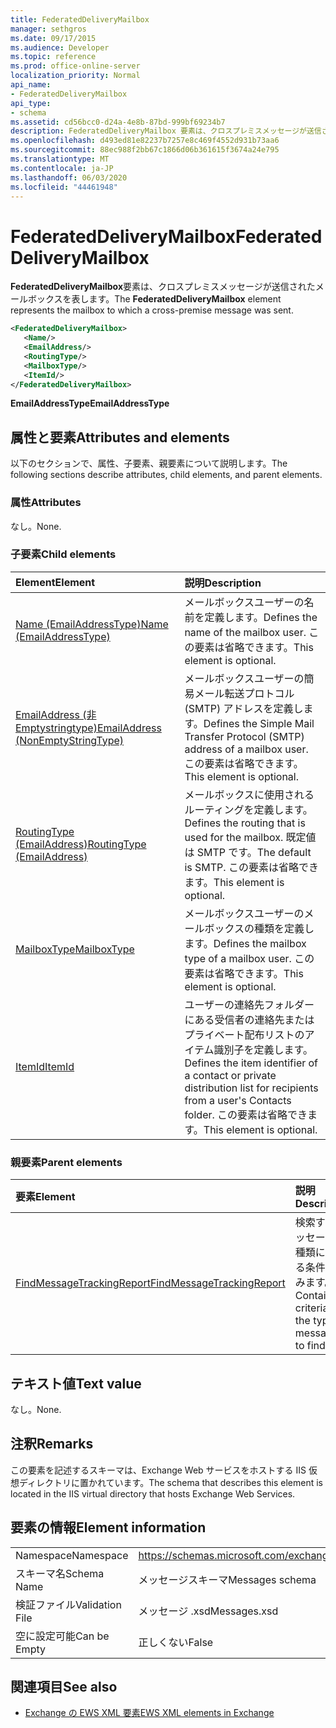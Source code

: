 ```yaml
---
title: FederatedDeliveryMailbox
manager: sethgros
ms.date: 09/17/2015
ms.audience: Developer
ms.topic: reference
ms.prod: office-online-server
localization_priority: Normal
api_name:
- FederatedDeliveryMailbox
api_type:
- schema
ms.assetid: cd56bcc0-d24a-4e8b-87bd-999bf69234b7
description: FederatedDeliveryMailbox 要素は、クロスプレミスメッセージが送信されたメールボックスを表します。
ms.openlocfilehash: d493ed81e82237b7257e8c469f4552d931b73aa6
ms.sourcegitcommit: 88ec988f2bb67c1866d06b361615f3674a24e795
ms.translationtype: MT
ms.contentlocale: ja-JP
ms.lasthandoff: 06/03/2020
ms.locfileid: "44461948"
---
```

# <a name="federateddeliverymailbox"></a><span data-ttu-id="08f1e-103">FederatedDeliveryMailbox</span><span class="sxs-lookup"><span data-stu-id="08f1e-103">FederatedDeliveryMailbox</span></span>

<span data-ttu-id="08f1e-104">**FederatedDeliveryMailbox**要素は、クロスプレミスメッセージが送信されたメールボックスを表します。</span><span class="sxs-lookup"><span data-stu-id="08f1e-104">The **FederatedDeliveryMailbox** element represents the mailbox to which a cross-premise message was sent.</span></span> 
  
```XML
<FederatedDeliveryMailbox>
   <Name/>
   <EmailAddress/>
   <RoutingType/>
   <MailboxType/>
   <ItemId/>
</FederatedDeliveryMailbox>
```

 <span data-ttu-id="08f1e-105">**EmailAddressType**</span><span class="sxs-lookup"><span data-stu-id="08f1e-105">**EmailAddressType**</span></span>
## <a name="attributes-and-elements"></a><span data-ttu-id="08f1e-106">属性と要素</span><span class="sxs-lookup"><span data-stu-id="08f1e-106">Attributes and elements</span></span>

<span data-ttu-id="08f1e-107">以下のセクションで、属性、子要素、親要素について説明します。</span><span class="sxs-lookup"><span data-stu-id="08f1e-107">The following sections describe attributes, child elements, and parent elements.</span></span>
  
### <a name="attributes"></a><span data-ttu-id="08f1e-108">属性</span><span class="sxs-lookup"><span data-stu-id="08f1e-108">Attributes</span></span>

<span data-ttu-id="08f1e-109">なし。</span><span class="sxs-lookup"><span data-stu-id="08f1e-109">None.</span></span>
  
### <a name="child-elements"></a><span data-ttu-id="08f1e-110">子要素</span><span class="sxs-lookup"><span data-stu-id="08f1e-110">Child elements</span></span>

|<span data-ttu-id="08f1e-111">**Element**</span><span class="sxs-lookup"><span data-stu-id="08f1e-111">**Element**</span></span>|<span data-ttu-id="08f1e-112">**説明**</span><span class="sxs-lookup"><span data-stu-id="08f1e-112">**Description**</span></span>|
|:-----|:-----|
|[<span data-ttu-id="08f1e-113">Name (EmailAddressType)</span><span class="sxs-lookup"><span data-stu-id="08f1e-113">Name (EmailAddressType)</span></span>](name-emailaddresstype.md) <br/> |<span data-ttu-id="08f1e-114">メールボックスユーザーの名前を定義します。</span><span class="sxs-lookup"><span data-stu-id="08f1e-114">Defines the name of the mailbox user.</span></span> <span data-ttu-id="08f1e-115">この要素は省略できます。</span><span class="sxs-lookup"><span data-stu-id="08f1e-115">This element is optional.</span></span>  <br/> |
|[<span data-ttu-id="08f1e-116">EmailAddress (非 Emptystringtype)</span><span class="sxs-lookup"><span data-stu-id="08f1e-116">EmailAddress (NonEmptyStringType)</span></span>](emailaddress-nonemptystringtype.md) <br/> |<span data-ttu-id="08f1e-117">メールボックスユーザーの簡易メール転送プロトコル (SMTP) アドレスを定義します。</span><span class="sxs-lookup"><span data-stu-id="08f1e-117">Defines the Simple Mail Transfer Protocol (SMTP) address of a mailbox user.</span></span> <span data-ttu-id="08f1e-118">この要素は省略できます。</span><span class="sxs-lookup"><span data-stu-id="08f1e-118">This element is optional.</span></span>  <br/> |
|[<span data-ttu-id="08f1e-119">RoutingType (EmailAddress)</span><span class="sxs-lookup"><span data-stu-id="08f1e-119">RoutingType (EmailAddress)</span></span>](routingtype-emailaddress.md) <br/> |<span data-ttu-id="08f1e-120">メールボックスに使用されるルーティングを定義します。</span><span class="sxs-lookup"><span data-stu-id="08f1e-120">Defines the routing that is used for the mailbox.</span></span> <span data-ttu-id="08f1e-121">既定値は SMTP です。</span><span class="sxs-lookup"><span data-stu-id="08f1e-121">The default is SMTP.</span></span> <span data-ttu-id="08f1e-122">この要素は省略できます。</span><span class="sxs-lookup"><span data-stu-id="08f1e-122">This element is optional.</span></span>  <br/> |
|[<span data-ttu-id="08f1e-123">MailboxType</span><span class="sxs-lookup"><span data-stu-id="08f1e-123">MailboxType</span></span>](mailboxtype.md) <br/> |<span data-ttu-id="08f1e-124">メールボックスユーザーのメールボックスの種類を定義します。</span><span class="sxs-lookup"><span data-stu-id="08f1e-124">Defines the mailbox type of a mailbox user.</span></span> <span data-ttu-id="08f1e-125">この要素は省略できます。</span><span class="sxs-lookup"><span data-stu-id="08f1e-125">This element is optional.</span></span>  <br/> |
|[<span data-ttu-id="08f1e-126">ItemId</span><span class="sxs-lookup"><span data-stu-id="08f1e-126">ItemId</span></span>](itemid.md) <br/> |<span data-ttu-id="08f1e-127">ユーザーの連絡先フォルダーにある受信者の連絡先またはプライベート配布リストのアイテム識別子を定義します。</span><span class="sxs-lookup"><span data-stu-id="08f1e-127">Defines the item identifier of a contact or private distribution list for recipients from a user's Contacts folder.</span></span> <span data-ttu-id="08f1e-128">この要素は省略できます。</span><span class="sxs-lookup"><span data-stu-id="08f1e-128">This element is optional.</span></span>  <br/> |
   
### <a name="parent-elements"></a><span data-ttu-id="08f1e-129">親要素</span><span class="sxs-lookup"><span data-stu-id="08f1e-129">Parent elements</span></span>

|<span data-ttu-id="08f1e-130">**要素**</span><span class="sxs-lookup"><span data-stu-id="08f1e-130">**Element**</span></span>|<span data-ttu-id="08f1e-131">**説明**</span><span class="sxs-lookup"><span data-stu-id="08f1e-131">**Description**</span></span>|
|:-----|:-----|
|[<span data-ttu-id="08f1e-132">FindMessageTrackingReport</span><span class="sxs-lookup"><span data-stu-id="08f1e-132">FindMessageTrackingReport</span></span>](findmessagetrackingreport.md) <br/> |<span data-ttu-id="08f1e-133">検索するメッセージの種類に関する条件を含みます。</span><span class="sxs-lookup"><span data-stu-id="08f1e-133">Contains criteria for the types of messages to find.</span></span>  <br/> |
   
## <a name="text-value"></a><span data-ttu-id="08f1e-134">テキスト値</span><span class="sxs-lookup"><span data-stu-id="08f1e-134">Text value</span></span>

<span data-ttu-id="08f1e-135">なし。</span><span class="sxs-lookup"><span data-stu-id="08f1e-135">None.</span></span>
  
## <a name="remarks"></a><span data-ttu-id="08f1e-136">注釈</span><span class="sxs-lookup"><span data-stu-id="08f1e-136">Remarks</span></span>

<span data-ttu-id="08f1e-137">この要素を記述するスキーマは、Exchange Web サービスをホストする IIS 仮想ディレクトリに置かれています。</span><span class="sxs-lookup"><span data-stu-id="08f1e-137">The schema that describes this element is located in the IIS virtual directory that hosts Exchange Web Services.</span></span>
  
## <a name="element-information"></a><span data-ttu-id="08f1e-138">要素の情報</span><span class="sxs-lookup"><span data-stu-id="08f1e-138">Element information</span></span>

|||
|:-----|:-----|
|<span data-ttu-id="08f1e-139">Namespace</span><span class="sxs-lookup"><span data-stu-id="08f1e-139">Namespace</span></span>  <br/> |https://schemas.microsoft.com/exchange/services/2006/messages  <br/> |
|<span data-ttu-id="08f1e-140">スキーマ名</span><span class="sxs-lookup"><span data-stu-id="08f1e-140">Schema Name</span></span>  <br/> |<span data-ttu-id="08f1e-141">メッセージスキーマ</span><span class="sxs-lookup"><span data-stu-id="08f1e-141">Messages schema</span></span>  <br/> |
|<span data-ttu-id="08f1e-142">検証ファイル</span><span class="sxs-lookup"><span data-stu-id="08f1e-142">Validation File</span></span>  <br/> |<span data-ttu-id="08f1e-143">メッセージ .xsd</span><span class="sxs-lookup"><span data-stu-id="08f1e-143">Messages.xsd</span></span>  <br/> |
|<span data-ttu-id="08f1e-144">空に設定可能</span><span class="sxs-lookup"><span data-stu-id="08f1e-144">Can be Empty</span></span>  <br/> |<span data-ttu-id="08f1e-145">正しくない</span><span class="sxs-lookup"><span data-stu-id="08f1e-145">False</span></span>  <br/> |
   
## <a name="see-also"></a><span data-ttu-id="08f1e-146">関連項目</span><span class="sxs-lookup"><span data-stu-id="08f1e-146">See also</span></span>



- [<span data-ttu-id="08f1e-147">Exchange の EWS XML 要素</span><span class="sxs-lookup"><span data-stu-id="08f1e-147">EWS XML elements in Exchange</span></span>](ews-xml-elements-in-exchange.md)

